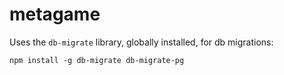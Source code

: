 # metagame

Uses the `db-migrate` library, globally installed, for db migrations:

```
npm install -g db-migrate db-migrate-pg
```
